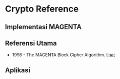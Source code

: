 # Crypto Reference

## Implementasi MAGENTA

## Referensi Utama

* 1998 - The MAGENTA Block Cipher Algorithm. [lihat](1998.jacobson_huber.pdf)

## Aplikasi